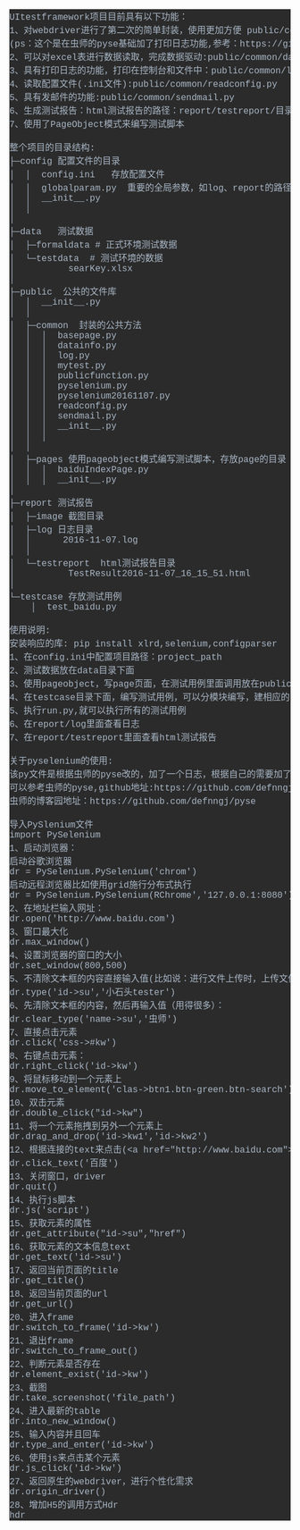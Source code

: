 <pre style="background-color:#2b2b2b;color:#a9b7c6;font-family:'Courier New';font-size:12.0pt;">UItestframework项目目前具有以下功能：<br>1、对webdriver进行了第二次的简单封装，使用更加方便 public/common/pyselenium.py<br>(ps：这个是在虫师的pyse基础加了打印日志功能,参考：https://github.com/defnngj/pyse)<br>2、可以对excel表进行数据读取，完成数据驱动:public/common/datainfo.py<br>3、具有打印日志的功能，打印在控制台和文件中：public/common/log.py,日志保存在report/log/目录下<br>4、读取配置文件(.ini文件):public/common/readconfig.py<br>5、具有发邮件的功能:public/common/sendmail.py<br>6、生成测试报告：html测试报告的路径：report/testreport/目录下<br>7、使用了PageObject模式来编写测试脚本<br><br>整个项目的目录结构:<br>├─config 配置文件的目录<br>│  │  config.ini   存放配置文件<br>│  │  globalparam.py  重要的全局参数，如log、report的路径配置等<br>│  │  __init__.py<br>│  │<br>│<br>├─data   测试数据<br>│  ├─formaldata # 正式环境测试数据<br>│  └─testdata  # 测试环境的数据<br>│          searKey.xlsx<br>│<br>├─public  公共的文件库<br>│  │  __init__.py<br>│  │<br>│  ├─common  封装的公共方法<br>│  │  │  basepage.py<br>│  │  │  datainfo.py<br>│  │  │  log.py<br>│  │  │  mytest.py<br>│  │  │  publicfunction.py<br>│  │  │  pyselenium.py<br>│  │  │  pyselenium20161107.py<br>│  │  │  readconfig.py<br>│  │  │  sendmail.py<br>│  │  │  __init__.py<br>│  │  │<br>│  │<br>│  ├─pages 使用pageobject模式编写测试脚本，存放page的目录<br>│  │  │  baiduIndexPage.py<br>│  │  │  __init__.py<br>│<br>├─report 测试报告<br>│  ├─image 截图目录<br>│  ├─log 日志目录<br>│  │      2016-11-07.log<br>│  │<br>│  └─testreport  html测试报告目录<br>│          TestResult2016-11-07_16_15_51.html<br>│<br>└─testcase 存放测试用例<br>    │  test_baidu.py<br><br>使用说明:<br>安装响应的库: pip install xlrd,selenium,configparser<br>1、在config.ini中配置项目路径：project_path<br>2、测试数据放在data目录下面<br>3、使用pageobject，写page页面，在测试用例里面调用放在public/pages目录下<br>4、在testcase目录下面，编写测试用例，可以分模块编写，建相应的目录<br>5、执行run.py,就可以执行所有的测试用例<br>6、在report/log里面查看日志<br>7、在report/testreport里面查看html测试报告<br><br>关于pyselenium的使用:<br>该py文件是根据虫师的pyse改的，加了一个日志，根据自己的需要加了几个函数<br>可以参考虫师的pyse,github地址:https://github.com/defnngj/pyse<br>虫师的博客园地址：https://github.com/defnngj/pyse<br><br>导入PySlenium文件<br>import PySelenium<br>1、启动浏览器：<br>启动谷歌浏览器<br>dr = PySelenium.PySelenium('chrom')<br>启动远程浏览器比如使用grid施行分布式执行<br>dr = PySelenium.PySelenium(RChrome','127.0.0.1:8080')<br>2、在地址栏输入网址：<br>dr.open('http://www.baidu.com')<br>3、窗口最大化<br>dr.max_window()<br>4、设置浏览器的窗口的大小<br>dr.set_window(800,500)<br>5、不清除文本框的内容直接输入值(比如说：进行文件上传时，上传文件的路径，如果清除就会报错)：<br>dr.type('id-&gt;su','小石头tester')<br>6、先清除文本框的内容，然后再输入值（用得很多）：<br>dr.clear_type('name-&gt;su','虫师')<br>7、直接点击元素<br>dr.click('css-&gt;#kw')<br>8、右键点击元素：<br>dr.right_click('id-&gt;kw')<br>9、将鼠标移动到一个元素上<br>dr.move_to_element('clas-&gt;btn1.btn-green.btn-search')<br>10、双击元素<br>dr.double_click("id-&gt;kw")<br>11、将一个元素拖拽到另外一个元素上<br>dr.drag_and_drop('id-&gt;kw1','id-&gt;kw2')<br>12、根据连接的text来点击(&lt;a href="http://www.baidu.com"&gt;百度&lt;/a&gt;)<br>dr.click_text('百度')<br>13、关闭窗口，driver<br>dr.quit()<br>14、执行js脚本<br>dr.js('script')<br>15、获取元素的属性<br>dr.get_attribute("id-&gt;su","href")<br>16、获取元素的文本信息text<br>dr.get_text('id-&gt;su')<br>17、返回当前页面的title<br>dr.get_title()<br>18、返回当前页面的url<br>dr.get_url()<br>20、进入frame<br>dr.switch_to_frame('id-&gt;kw')<br>21、退出frame<br>dr.switch_to_frame_out()<br>22、判断元素是否存在<br>dr.element_exist('id-&gt;kw')<br>23、截图<br>dr.take_screenshot('file_path')<br>24、进入最新的table<br>dr.into_new_window()<br>25、输入内容并且回车<br>dr.type_and_enter('id-&gt;kw')<br>26、使用js来点击某个元素<br>dr.js_click('id-&gt;kw')<br>27、返回原生的webdriver，进行个性化需求<br>dr.origin_driver()<br>28、增加H5的调用方式Hdr<br>hdr<br></pre>